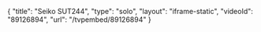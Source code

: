 {
    "title": "Seiko SUT244",
    "type": "solo",
    "layout": "iframe-static",
    "videoId": "89126894",
    "url": "\/tvpembed\/89126894"
}